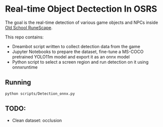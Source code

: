 # Real-time Object Dectection In OSRS

The goal is the real-time detection of various game objects and NPCs inside [Old School RuneScape](https://www.oldschool.runescape.com/).

This repo contains:
  - Dreambot script written to collect detection data from the game
  - Jupyter Notebooks to prepare the dataset, fine-tune a MS-COCO pretrained YOLO11m model and export it as an onnx model
  - Python script to select a screen region and run detection on it using onnxruntime

## Running

```
python scripts/Detection_onnx.py
```


## TODO:    
 - Clean dataset: occlusion 



